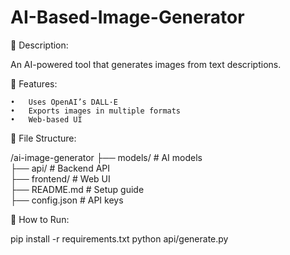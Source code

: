 # AI-Based-Image-Generator

📌 Description:

An AI-powered tool that generates images from text descriptions.

📜 Features:

	•	Uses OpenAI’s DALL·E
	•	Exports images in multiple formats
	•	Web-based UI

📂 File Structure:

/ai-image-generator
 ├── models/        # AI models  
 ├── api/           # Backend API  
 ├── frontend/      # Web UI  
 ├── README.md      # Setup guide  
 ├── config.json    # API keys  

🚀 How to Run:

pip install -r requirements.txt
python api/generate.py

